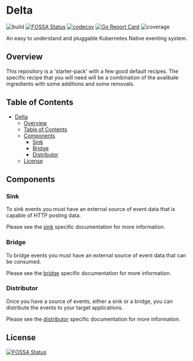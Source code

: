# Delta

![build](https://github.com/AndrewNeudegg/delta/workflows/build/badge.svg) [![FOSSA Status](https://app.fossa.com/api/projects/git%2Bgithub.com%2FAndrewNeudegg%2Fdelta.svg?type=shield)](https://app.fossa.com/projects/git%2Bgithub.com%2FAndrewNeudegg%2Fdelta?ref=badge_shield) [![codecov](https://codecov.io/gh/AndrewNeudegg/delta/branch/main/graph/badge.svg?token=PZNGIZGN2V)](https://codecov.io/gh/AndrewNeudegg/delta) [![Go Report Card](https://goreportcard.com/badge/github.com/andrewneudegg/delta)](https://goreportcard.com/report/github.com/andrewneudegg/delta) ![coverage](https://github.com/AndrewNeudegg/delta/workflows/coverage/badge.svg)


An easy to understand and pluggable Kubernetes Native eventing system.

## Overview

This repository is a 'starter-pack' with a few good default recipes. The specific recipe that you will need
will be a combination of the avalibale ingredients with some additions and some removals.

## Table of Contents

- [Delta](#delta)
  - [Overview](#overview)
  - [Table of Contents](#table-of-contents)
  - [Components](#components)
    - [Sink](#sink)
    - [Bridge](#bridge)
    - [Distributor](#distributor)
  - [License](#license)

## Components

### Sink

To sink events you must have an external source of event data that is capable of HTTP posting data.

Please see the [sink](cmd/sink/README.md) specific documentation for more information.

### Bridge

To bridge events you must have an external source of event data that can be consumed.

Please see the [bridge](cmd/bridge/README.md) specific documentation for more information.

### Distributor

Once you have a source of events, either a sink or a bridge, you can distribute the events to your target applications.

Please see the [distributor](cmd/distributor/README.md) specific documentation for more information.


## License

[![FOSSA Status](https://app.fossa.com/api/projects/git%2Bgithub.com%2FAndrewNeudegg%2Fdelta.svg?type=large)](https://app.fossa.com/projects/git%2Bgithub.com%2FAndrewNeudegg%2Fdelta?ref=badge_large)
